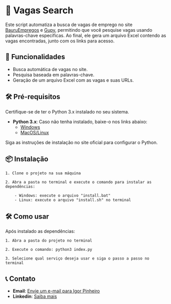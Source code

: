 
# 🔎 Vagas Search

Este script automatiza a busca de vagas de emprego no site [BauruEmpregos](https://bauruempregos.com.br) e [Gupy](https://portal.gupy.io), permitindo que você pesquise vagas usando palavras-chave específicas. Ao final, ele gera um arquivo Excel contendo as vagas encontradas, junto com os links para acesso.

## 🚀 Funcionalidades

- Busca automática de vagas no site.
- Pesquisa baseada em palavras-chave.
- Geração de um arquivo Excel com as vagas e suas URLs.

## 🛠️ Pré-requisitos

Certifique-se de ter o Python 3.x instalado no seu sistema.

- **Python 3.x**: Caso não tenha instalado, baixe-o nos links abaixo:
  - [Windows](https://www.python.org/downloads/windows/)
  - [MacOS/Linux](https://www.python.org/downloads/)

Siga as instruções de instalação no site oficial para configurar o Python.

## 📦 Instalação

    1. Clone o projeto na sua máquina

    2. Abra a pasta no terminal e execute o comando para instalar as dependências:

        - Windows: execute o arquivo "install.bat"
        - Linux: execute o arquivo "install.sh" no terminal


## 🛠️ Como usar
Após instalado as dependências:

    1. Abra a pasta do projeto no terminal

    2. Execute o comando: python3 index.py

    3. Selecione qual serviço deseja usar e siga o passo a passo no terminal

## 📞 Contato

- **Email**: [Envie um e-mail para Igor Pinheiro](mailto:igorpinheir1@gmail.com)
- **Linkedin**: [Saiba mais](https://www.linkedin.com/in/igor-pinheiro-4872491b6/)
